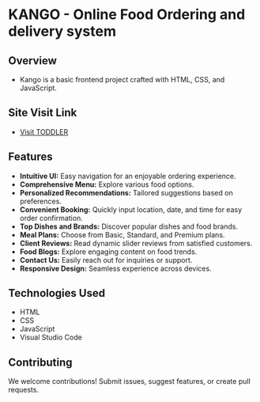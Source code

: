 # KANGO - Online Food Ordering and delivery system

## Overview
- Kango is a basic frontend project crafted with HTML, CSS, and JavaScript.

## Site Visit Link
- [Visit TODDLER](https://afzalkhan7.github.io/Kango/)

## Features

- **Intuitive UI:** Easy navigation for an enjoyable ordering experience.
- **Comprehensive Menu:** Explore various food options.
- **Personalized Recommendations:** Tailored suggestions based on preferences.
- **Convenient Booking:** Quickly input location, date, and time for easy order confirmation.
- **Top Dishes and Brands:** Discover popular dishes and food brands.
- **Meal Plans:** Choose from Basic, Standard, and Premium plans.
- **Client Reviews:** Read dynamic slider reviews from satisfied customers.
- **Food Blogs:** Explore engaging content on food trends.
- **Contact Us:** Easily reach out for inquiries or support.
- **Responsive Design:** Seamless experience across devices.

## Technologies Used

- HTML
- CSS
- JavaScript
- Visual Studio Code

## Contributing

We welcome contributions! Submit issues, suggest features, or create pull requests.
